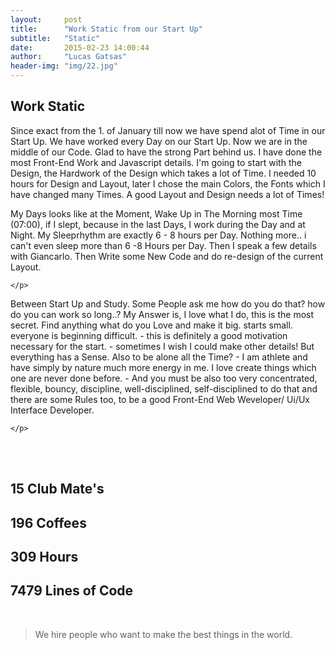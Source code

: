 ```yaml
---
layout:     post
title:      "Work Static from our Start Up"
subtitle:   "Static"
date:       2015-02-23 14:00:44
author:     "Lucas Gatsas"
header-img: "img/22.jpg"
---
```

<h2 class="section-heading">Work Static</h2>


<p> Since exact from the 1. of January till now we have spend alot of Time in our Start Up. We have worked every Day on our Start Up. Now we are in the middle of our Code. Glad to have the strong Part behind us. I have done the most Front-End Work and Javascript details. I'm going to start with the Design, the Hardwork of the Design which takes a lot of Time. I needed 10 hours for Design and Layout, later I chose the main Colors, the Fonts which I have changed many Times. A good Layout and Design needs a lot of Times!</p>



<p>
My Days looks like at the Moment, Wake Up in The Morning most Time (07:00), if I slept, because in the last Days, I work during the Day and at Night. My Sleeprhythm are exactly 6 - 8 hours per Day. Nothing more.. i can't even sleep more than 6 -8 Hours per Day. Then I speak a few details with Giancarlo. Then Write some New Code and do re-design of the current Layout.


	</p>

<p> 
Between Start Up and Study. 
Some People ask me how do you do that? how do you can work so long..? My Answer is, I love what I do, this is the most secret. Find anything  what do you Love and make it big. starts small. everyone is beginning difficult. - this is definitely a good motivation necessary for the start. - sometimes I wish I could make other details! But everything has a Sense. Also to be alone all the Time? - I am athlete and have simply by nature much more energy in me. I love create things which one are never done before. - And you must be also too very concentrated, flexible, bouncy, discipline, well-disciplined, self-disciplined to do that and there are some Rules too, to be a good Front-End Web Weveloper/ Ui/Ux Interface Developer. 





</p>


<p>

	</p>

<br><br>

<h2 class="section-heading">15 Club Mate's</h2>

<h2 class="section-heading">196 Coffees</h2>

<h2 class="section-heading">309 Hours</h2>

<h2 class="section-heading">7479 Lines of Code</h2>

<!--
<div class="row">
        <div class="col-md-4"></div>
        <div class="col-md-4"><img class="img-circle img-responsive img-center" src="{{ site.baseurl }}/img/9k=.jpg" alt="">  <h3>Helen V. Holmes
                    <small>Designer and Front-End Web Developer @Capital One - U.S.A</small>
                </h3></div>
        <div class="col-md-4"></div>
      </div>
-->





<!--
<a href="#">
    <img src="{{ site.baseurl }}/img/googleanalstic.png" alt="Post Sample Image" style="width:100%">
</a>
-->

<br>

<blockquote>
We hire people who want to make the best things in the world.
